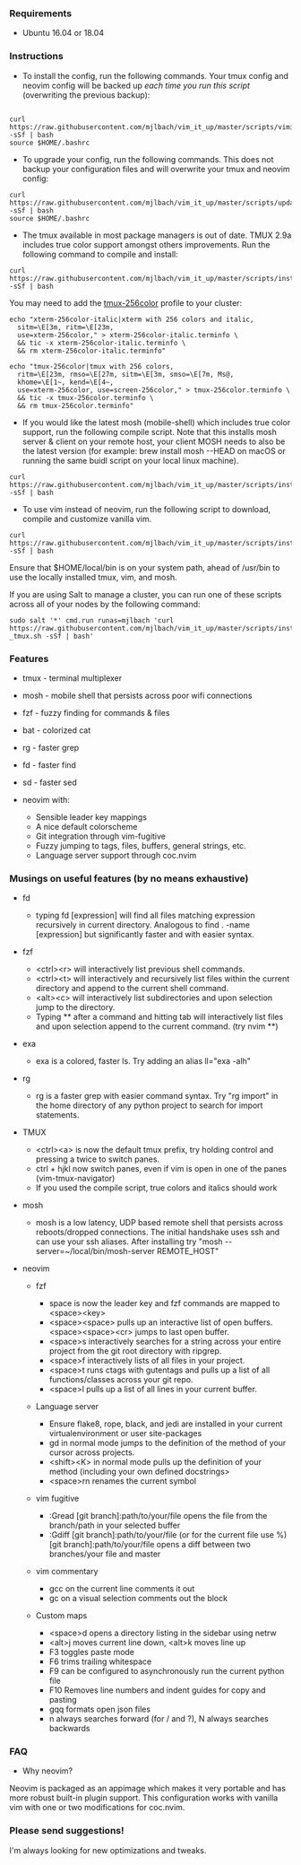 ### Requirements

* Ubuntu 16.04 or 18.04

### Instructions
 
* To install the config, run the following commands. Your tmux config and neovim config will be backed up *each time you run this script* (overwriting the previous backup):

```

curl https://raw.githubusercontent.com/mjlbach/vim_it_up/master/scripts/vimitup.sh -sSf | bash 
source $HOME/.bashrc

```

* To upgrade your config, run the following commands. This does not backup your configuration files and will overwrite your tmux and neovim config:
```
curl https://raw.githubusercontent.com/mjlbach/vim_it_up/master/scripts/update.sh -sSf | bash 
source $HOME/.bashrc
```

* The tmux available in most package managers is out of date. TMUX 2.9a includes true color support amongst others improvements. Run the following command to compile and install:

```
curl https://raw.githubusercontent.com/mjlbach/vim_it_up/master/scripts/install_tmux.sh -sSf | bash
```
You may need to add the [tmux-256color](https://medium.com/@dubistkomisch/how-to-actually-get-italics-and-true-colour-to-work-in-iterm-tmux-vim-9ebe55ebc2be) profile to your cluster:

```
echo "xterm-256color-italic|xterm with 256 colors and italic,
  sitm=\E[3m, ritm=\E[23m,
  use=xterm-256color," > xterm-256color-italic.terminfo \
  && tic -x xterm-256color-italic.terminfo \ 
  && rm xterm-256color-italic.terminfo"
  
echo "tmux-256color|tmux with 256 colors,
  ritm=\E[23m, rmso=\E[27m, sitm=\E[3m, smso=\E[7m, Ms@,
  khome=\E[1~, kend=\E[4~,
  use=xterm-256color, use=screen-256color," > tmux-256color.terminfo \
  && tic -x tmux-256color.terminfo \
  && rm tmux-256color.terminfo"
``` 

* If you would like the latest mosh (mobile-shell) which includes true color support, run the following compile script. Note that this installs mosh server & client on your remote host, your client MOSH needs to also be the latest version (for example: brew install mosh --HEAD on macOS or running the same buidl script on your local linux machine).

```
curl https://raw.githubusercontent.com/mjlbach/vim_it_up/master/scripts/install_mosh.sh -sSf | bash
```

* To use vim instead of neovim, run the following script to download, compile and customize vanilla vim. 

```
curl https://raw.githubusercontent.com/mjlbach/vim_it_up/master/scripts/install_vim.sh -sSf | bash
```

Ensure that $HOME/local/bin is on your system path, ahead of /usr/bin to use the locally installed tmux, vim, and mosh.

If you are using Salt to manage a cluster, you can run one of these scripts across all of your nodes by the following command:

```
sudo salt '*' cmd.run runas=mjlbach 'curl https://raw.githubusercontent.com/mjlbach/vim_it_up/master/scripts/install_
_tmux.sh -sSf | bash'
```

### Features

* tmux - terminal multiplexer
* mosh - mobile shell that persists across poor wifi connections
* fzf - fuzzy finding for commands & files
* bat - colorized cat
* rg - faster grep
* fd - faster find
* sd - faster sed

* neovim with:
    * Sensible leader key mappings
    * A nice default colorscheme
    * Git integration through vim-fugitive
    * Fuzzy jumping to tags, files, buffers, general strings, etc.
    * Language server support through coc.nvim
    
### Musings on useful features (by no means exhaustive)
* fd
    * typing fd \[expression\] will find all files matching expression recursively in current directory. Analogous to find . -name \[expression\] but significantly faster and with easier syntax.
* fzf
    * \<ctrl\>\<r> will interactively list previous shell commands. 
    * \<ctrl\>\<t> will interactively and recursively list files within the current directory and append to the current shell command. 
    * \<alt\>\<c> will interactively list subdirectories and upon selection jump to the directory.
    * Typing ** after a command and hitting tab will interactively list files and upon selection append to the current command. (try nvim **)
* exa
    * exa is a colored, faster ls. Try adding an alias ll="exa -alh"
* rg
    * rg is a faster grep with easier command syntax. Try "rg import" in the home directory of any python project to search for import statements.
    
* TMUX
    * \<ctrl\>\<a\> is now the default tmux prefix, try holding control and pressing a twice to switch panes.
    * ctrl + hjkl now switch panes, even if vim is open in one of the panes (vim-tmux-navigator)
    * If you used the compile script, true colors and italics should work
    
* mosh
   * mosh is a low latency, UDP based remote shell that persists across reboots/dropped connections. The initial handshake uses ssh and can use your ssh aliases. After installing try "mosh --server=~/local/bin/mosh-server REMOTE_HOST"
   
    
* neovim
    * fzf
        * space is now the leader key and fzf commands are mapped to \<space\>\<key\>
        * \<space\>\<space\> pulls up an interactive list of open buffers. \<space\>\<space\>\<cr\> jumps to last open buffer.
        * \<space\>s interactively searches for a string across your entire project from the git root directory with ripgrep.
        * \<space\>f interactively lists of all files in your project.
        * \<space\>t runs ctags with gutentags and pulls up a list of all functions/classes across your git repo.
        * \<space\>l pulls up a list of all lines in your current buffer. 
     
     * Language server
        * Ensure flake8, rope, black, and jedi are installed in your current virtualenvironment or user site-packages
        * gd in normal mode jumps to the definition of the method of your cursor across projects.
        * \<shift\>\<K\> in normal mode pulls up the definition of your method (including your own defined docstrings\>
        * \<space\>rn renames the current symbol
 
     * vim fugitive
        * :Gread [git branch]:path/to/your/file opens the file from the branch/path in your selected buffer
        * :Gdiff [git branch]:path/to/your/file (or for the current file use %) [git branch]:path/to/your/file opens a diff between two branches/your file and master
        
     * vim commentary
       * gcc on the current line comments it out
       * gc on a visual selection comments out the block
       
     * Custom maps
       * \<space\>d opens a directory listing in the sidebar using netrw
       * \<alt\>j moves current line down, \<alt\>k moves line up
       * F3 toggles paste mode
       * F6 trims trailing whitespace
       * F9 can be configured to asynchronously run the current python file
       * F10 Removes line numbers and indent guides for copy and pasting
       * gqq formats open json files
       * n always searches forward (for / and ?), N always searches backwards
 
 
### FAQ

* Why neovim? 

Neovim is packaged as an appimage which makes it very portable and has more robust built-in plugin support. This configuration works with vanilla vim with one or two modifications for coc.nvim.

### Please send suggestions! 
I'm always looking for new optimizations and tweaks.
